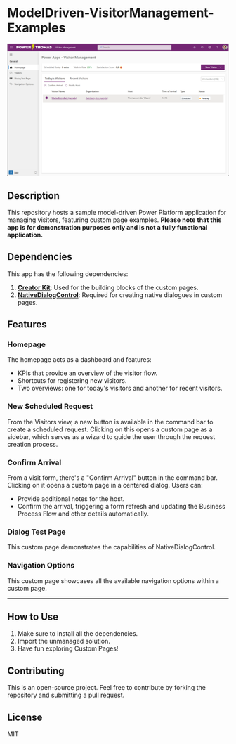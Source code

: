 # ModelDriven-VisitorManagement-Examples
![App Home Page](/VisitorMngtAppHome.png)

## Description
This repository hosts a sample model-driven Power Platform application for managing visitors, featuring custom page examples. **Please note that this app is for demonstration purposes only and is not a fully functional application.**

## Dependencies
This app has the following dependencies:

1. [**Creator Kit**](aka.ms/CreatorKit): Used for the building blocks of the custom pages.
2. [**NativeDialogControl**](github.com/PowerThomas/NativeDialogControl): Required for creating native dialogues in custom pages.

## Features

### Homepage
The homepage acts as a dashboard and features:
- KPIs that provide an overview of the visitor flow.
- Shortcuts for registering new visitors.
- Two overviews: one for today's visitors and another for recent visitors.

### New Scheduled Request
From the Visitors view, a new button is available in the command bar to create a scheduled request. Clicking on this opens a custom page as a sidebar, which serves as a wizard to guide the user through the request creation process.

### Confirm Arrival
From a visit form, there's a "Confirm Arrival" button in the command bar. Clicking on it opens a custom page in a centered dialog. Users can:
- Provide additional notes for the host.
- Confirm the arrival, triggering a form refresh and updating the Business Process Flow and other details automatically.

### Dialog Test Page
This custom page demonstrates the capabilities of NativeDialogControl.

### Navigation Options
This custom page showcases all the available navigation options within a custom page.

---

## How to Use
1. Make sure to install all the dependencies.
2. Import the unmanaged solution.
3. Have fun exploring Custom Pages!
  
## Contributing
This is an open-source project. Feel free to contribute by forking the repository and submitting a pull request.

## License
MIT

